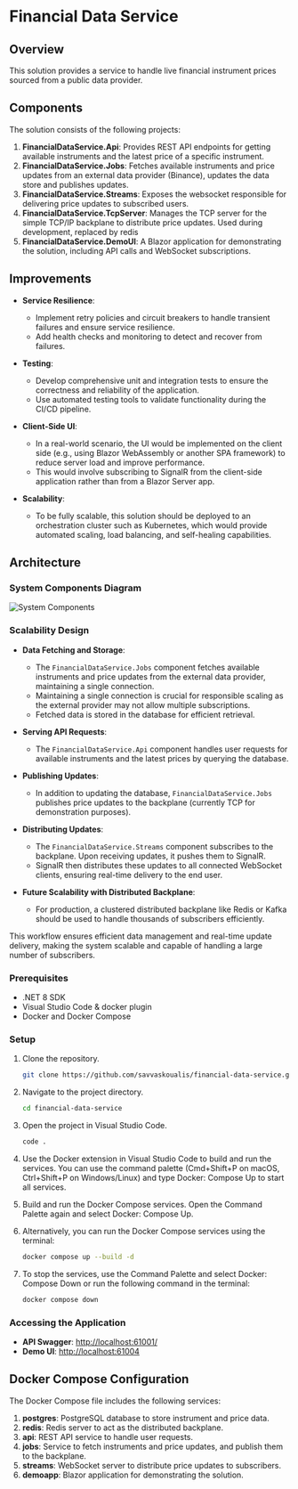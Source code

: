 # Financial Data Service

## Overview

This solution provides a service to handle live financial instrument prices sourced from a public data provider.

## Components

The solution consists of the following projects:

1. **FinancialDataService.Api**: Provides REST API endpoints for getting available instruments and the latest price of a specific instrument.
2. **FinancialDataService.Jobs**: Fetches available instruments and price updates from an external data provider (Binance), updates the data store and publishes updates.
3. **FinancialDataService.Streams**: Exposes the websocket responsible for delivering price updates to subscribed users. 
4. **FinancialDataService.TcpServer**: Manages the TCP server for the simple TCP/IP backplane to distribute price updates. Used during development, replaced by redis
5. **FinancialDataService.DemoUI**: A Blazor application for demonstrating the solution, including API calls and WebSocket subscriptions.

## Improvements

- **Service Resilience**:
    - Implement retry policies and circuit breakers to handle transient failures and ensure service resilience.
    - Add health checks and monitoring to detect and recover from failures.

- **Testing**:
    - Develop comprehensive unit and integration tests to ensure the correctness and reliability of the application.
    - Use automated testing tools to validate functionality during the CI/CD pipeline.

- **Client-Side UI**:
    - In a real-world scenario, the UI would be implemented on the client side (e.g., using Blazor WebAssembly or another SPA framework) to reduce server load and improve performance.
    - This would involve subscribing to SignalR from the client-side application rather than from a Blazor Server app.

- **Scalability**:
    - To be fully scalable, this solution should be deployed to an orchestration cluster such as Kubernetes, which would provide automated scaling, load balancing, and self-healing capabilities.

## Architecture

### System Components Diagram

![System Components](http://www.plantuml.com/plantuml/proxy?cache=no&src=https://raw.githubusercontent.com/savvaskoualis/financial-data-service/main/docs/SystemComponents.iuml)

### Scalability Design

- **Data Fetching and Storage**:
    - The `FinancialDataService.Jobs` component fetches available instruments and price updates from the external data provider, maintaining a single connection.
    - Maintaining a single connection is crucial for responsible scaling as the external provider may not allow multiple subscriptions.
    - Fetched data is stored in the database for efficient retrieval.

- **Serving API Requests**:
    - The `FinancialDataService.Api` component handles user requests for available instruments and the latest prices by querying the database.

- **Publishing Updates**:
    - In addition to updating the database, `FinancialDataService.Jobs` publishes price updates to the backplane (currently TCP for demonstration purposes).

- **Distributing Updates**:
    - The `FinancialDataService.Streams` component subscribes to the backplane. Upon receiving updates, it pushes them to SignalR.
    - SignalR then distributes these updates to all connected WebSocket clients, ensuring real-time delivery to the end user.

- **Future Scalability with Distributed Backplane**:
    - For production, a clustered distributed backplane like Redis or Kafka should be used to handle thousands of subscribers efficiently.

This workflow ensures efficient data management and real-time update delivery, making the system scalable and capable of handling a large number of subscribers.

### Prerequisites

- .NET 8 SDK
- Visual Studio Code & docker plugin
- Docker and Docker Compose

### Setup

1. Clone the repository.
   ```sh
   git clone https://github.com/savvaskoualis/financial-data-service.git

2. Navigate to the project directory.
    ```sh
    cd financial-data-service

3. Open the project in Visual Studio Code.
    ```sh
    code .
   
4. Use the Docker extension in Visual Studio Code to build and run the services.
   You can use the command palette (Cmd+Shift+P on macOS, Ctrl+Shift+P on Windows/Linux) and type Docker: Compose Up to start all services.

5. Build and run the Docker Compose services. Open the Command Palette again and select Docker: Compose Up.

6. Alternatively, you can run the Docker Compose services using the terminal:
    ```sh
    docker compose up --build -d
   
7. To stop the services, use the Command Palette and select Docker: Compose Down or run the following command in the terminal:
    ```sh
    docker compose down

### Accessing the Application

- **API Swagger**: [http://localhost:61001/](http://localhost:61001/)
- **Demo UI**: [http://localhost:61004](http://localhost:61004)


## Docker Compose Configuration

The Docker Compose file includes the following services:

1. **postgres**: PostgreSQL database to store instrument and price data.
2. **redis**: Redis server to act as the distributed backplane.
3. **api**: REST API service to handle user requests.
4. **jobs**: Service to fetch instruments and price updates, and publish them to the backplane.
5. **streams**: WebSocket server to distribute price updates to subscribers.
6. **demoapp**: Blazor application for demonstrating the solution.

